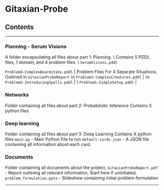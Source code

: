 # Gitaxian-Probe

## Contents
_____________
### Planning - Serum Visions
A folder encapsulating all files about part 1: Planning. \\ 
Contains 5 PDDL files, 1 domain, and 4 problem files. \\ 
`SerumVisions.pddl`

`Problem4-ComplexBoardstate.pddl` | Problem Files For 4 Separate Situations, Outlined in `GitaxianProbeReport` \n
`Problem3-ComplexCreatures.pddl`  |  \n 
`Problem2-IntroducingSpells.pddl` | \\
`Problem1-SimpleSetup.pddl`       |

### Networks
Folder containing all files about part 2: Probabilistic Inference
Contains X python files

### Deep learning
Folder containing all files about part 3: Deep Learning
Contains X python files 
`main.py` - Main Python File to run
`default-cards.json` - A JSON file containing all information about each card. 

### Documents
Folder containing all documents about the project, 
`GitaxianProbeReport.pdf` - Report outlining all relevant information. Start here if uninitiated. 
`problem_formulation.pptx` - Slideshow containing initial problem formulation
_________________
